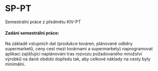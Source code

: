 # SP-PT
Semestrální práce z předmětu KIV-PT

#### Zadání semestrální práce: 
Na základě vstupních dat (produkce továren, plánované odběry supermarketů, ceny cest mezi továrnami a supermarkety) naprogramovat aplikaci zajišťující naplánování tras rozvozu požadovaného množství výrobků na dané období dopředu tak, aby celkové náklady na cesty byly minimální. 
